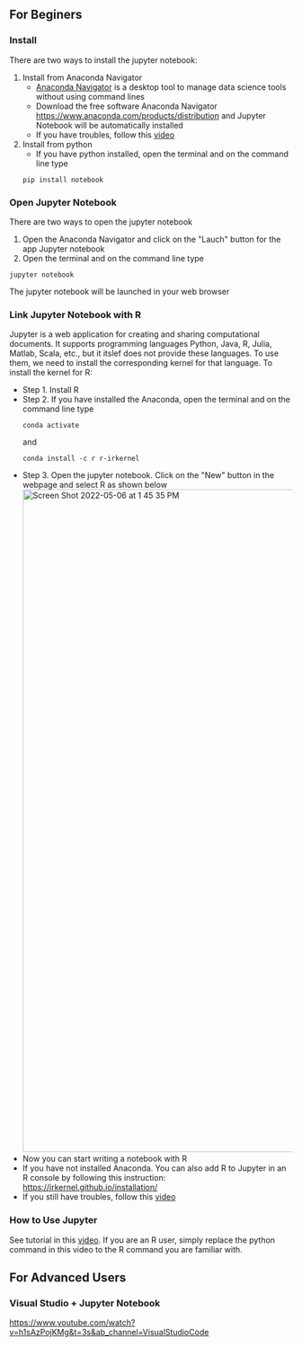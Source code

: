 ## For Beginers
### Install 
There are two ways to install the jupyter notebook:
 1. Install from Anaconda Navigator
     + [Anaconda Navigator](https://docs.anaconda.com/anaconda/navigator/index.html) is a desktop tool to manage data science tools without using command lines
     + Download the free software Anaconda Navigator https://www.anaconda.com/products/distribution and Jupyter Notebook will be automatically installed
     + If you have troubles, follow this [video](https://www.youtube.com/watch?v=nWClCF4gqWA&t=272s&ab_channel=McKayJohns)
 2. Install from python 
     + If you have python installed, open the terminal and on the command line type
     ```
     pip install notebook
     ```
 
### Open Jupyter Notebook 
There are two ways to open the jupyter notebook 
 1. Open the Anaconda Navigator and click on the "Lauch" button for the app Jupyter notebook
 2. Open the terminal and on the command line type 
  ```
  jupyter notebook
  ```
  The jupyter notebook will be launched in your web browser 
  
### Link Jupyter Notebook with R 
Jupyter is a web application for creating and sharing computational documents. It supports programming languages Python, Java, R, Julia, Matlab, Scala, etc., but it itslef does not provide these languages. To use them, we need to install the corresponding kernel for that language. To install the kernel for R:
- Step 1. Install R 
- Step 2. If you have installed the Anaconda, open the terminal and on the command line type 
   ``` 
   conda activate
   ```
   and 
   ```
   conda install -c r r-irkernel
   ```
- Step 3. Open the jupyter notebook. Click on the "New" button in the webpage and select R as shown below
   <img width="1180" alt="Screen Shot 2022-05-06 at 1 45 35 PM" src="https://user-images.githubusercontent.com/14019327/167191122-9955ad18-2377-4b64-b950-4d4356287a52.png">
- Now you can start writing a notebook with R 
- If you have not installed Anaconda. You can also add R to Jupyter in an R console by following this instruction: https://irkernel.github.io/installation/
- If you still have troubles, follow this [video](https://www.youtube.com/watch?v=SXBxKe8sK6I&ab_channel=MattMacarty)
### How to Use Jupyter 
See tutorial in this [video](https://www.youtube.com/watch?v=jZ952vChhuI&ab_channel=MichaelFudge). If you are an R user, simply replace the python command in this video to the R command you are familiar with. 





## For Advanced Users 
### Visual Studio + Jupyter Notebook 
  https://www.youtube.com/watch?v=h1sAzPojKMg&t=3s&ab_channel=VisualStudioCode
